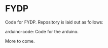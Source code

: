 FYDP
====

Code for FYDP. Repository is laid out as follows:

arduino-code: Code for the arduino.

More to come.

